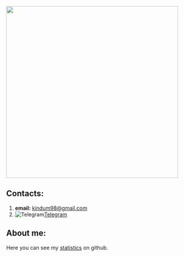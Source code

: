 <img  width="460" src="https://www.codewars.com/users/K1ndum/badges/large">

## Contacts:
1. **email:** kindum98@gmail.com 
2. ![Telegram](https://upload.wikimedia.org/wikipedia/commons/thumb/8/83/Telegram_2019_Logo.svg/15px-Telegram_2019_Logo.svg.png)[Telegram](https://t.me/Kindum) 
## About me:


Here you can see my [statistics](https://profile-summary-for-github.com/user/k1ndum) on github. 



